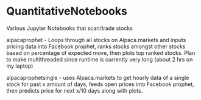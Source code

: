# QuantitativeNotebooks
Various Jupyter Notebooks that scan/trade stocks

alpacaprophet - Loops through all stocks on Alpaca.markets and inputs pricing data into Facebook prophet, ranks stocks amongst other stocks based on percentage of expected move, then plots top ranked stocks. Plan to make multithreaded since runtime is currently very long (about 2 hrs on my laptop)

alpacaprophetsingle - uses Alpaca.markets to get hourly data of a single stock for past x amount of days, feeds open prices into Facebook prophet, then predicts price for next x/10 days along with plots.
